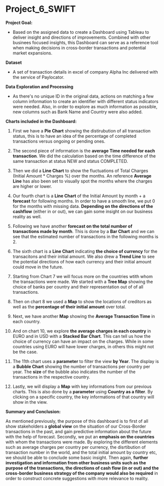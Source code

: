 # Project_6_SWIFT

**Project Goal:**
- Based on the assigned data to create a Dashboard using Tableau to deliver insight and directions of improvements. Combined with other businees focused insights, this Dashboard can serve as a reference tool when making decisions in cross-border transactions and potential market expansions.

**Dataset**
- A set of transaction details in excel of company Alpha Inc delivered with the service of Paylocator.

**Data Exploration and Processing**
- As there's no unique ID in the original data, actions on matching a few column information to create an identifier with different status indicators were needed. Also, in order to explore as much information as possible, new columns such as Bank Name and Country were also added.

**Charts included in the Dashboard:**

1. First we have a **Pie Chart** showing the distirubution of all transaction status, this is to have an idea of the percentage of completed transactions versus ongoing or pending ones.

2. The second piece of information is the **average Time needed for each transaction**. We did the calculation based on the time difference of the same transaction at status NEW and status COMPLETED.

3. Then we did a **Line Chart** to show the fluctuations of Total Charges (Initial Amount * Charges %) over the months. An reference **Average Line** has also been set to visually spot the months where the charges are higher or lower.

4. Our fourth chart is a **Line Chart** of the Initial Amount by month + a **forecast** for following months. In order to have a smooth line, we put 0 for the months with missing data. **Depending on the directions of the cashflow** (either in or out), we can gain some insight on our business reality as well.

5. Following we have another **forecast on the total number of transactions made by month**. This is done by a **Bar Chart** and we can see that the estimated number of transactions in the following months is 2. 

6. The sixth chart is a **Line Chart** indicating **the choice of currency** for the transacitons and their initial amount. We also drew a **Trend Line** to see the potential directions of how each currency and their initial amount could move in the future.

7. Starting from Chart 7 we will focus more on the countries wtith whom the transactions were made. We started with a **Tree Map** showing the choice of banks per country and their representation out of of all transactions.

8. Then on chart 8 we used a **Map** to show the locations of creditors as well as the **percentage of their initial amount** over total.

9. Next, we have another **Map** showing the **Average Transaction Time** in each country. 

10. And on chart 10, we explore **the average charges in each country** in EURO and in USD with a **Stacked Bar Chart**. This can tell us how the choice of currency can have an impact on the charges. While in some countries using EURO will have lower charges, in others this might not be the case.

11. The 11th chart uses a **parameter** to filter the view **by Year**. The display is a **Bubble Chart** showing the number of transactions per country per year. The **size** of the bubble also indicates the number of the transactions in the respective country. 

12. Lastly, we will display a **Map** with key informations from our previous charts. This is also done by a **parameter** using **Country as a filter**. By clicking on a specific country, the key informations of that country will show in the view. 


**Summary and Conclusion:**

As mentioned previously, the purpose of this dashboard is to first of all show stakeholders a **global view** on the situation of our Cross-Border transactions in the past, and gain predictive information about the future with the help of forecast. Secondly, we put an **emphasis on the countries** with whom the transactions were made. By exploring the different elements such as average charges per country per currency, the disrtibution of transaction number in the world, and the total initial amount by country etc, we should be able to conclude some basic insight. Then again, **further investigation and information from other business units such as the purpose of the transactions, the directions of cash flow (in or out) and the cross-border business strategy of the company would also be required** in order to construct concrete suggestions with more relevance to reality.
